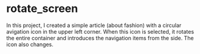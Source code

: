 # rotate_screen

In this project, I created a simple article (about fashion) with a circular avigation icon in the upper left corner. When this icon is selected, it rotates the entire container and introduces the navigation items from the side. The icon also changes. 
